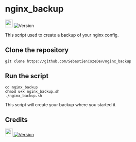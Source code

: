 # nginx_backup
[<img src="https://s18955.pcdn.co/wp-content/uploads/2018/02/github.png" width="25"/>](https://github.com/SebastienCozeDev/nginx_backup)
![Version](https://img.shields.io/badge/version-0.1.1-blue.svg)

This script used to create a backup of your nginx config.

## Clone the repository

```
git clone https://github.com/SebastienCozeDev/nginx_backup
```

## Run the script

```
cd nginx_backup
chmod u+x nginx_backup.sh
./nginx_backup.sh
```

This script will create your backup where you started it.

## Credits
[<img src="https://avatars.githubusercontent.com/u/96086580?v=4" width="25"/> ![Version](https://img.shields.io/badge/SebastienCozeDev-blue.svg)](https://sebastien.cozedev.com/)
